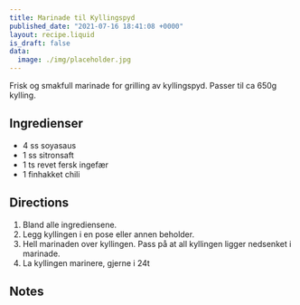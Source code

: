 ```yaml
---
title: Marinade til Kyllingspyd
published_date: "2021-07-16 18:41:08 +0000"
layout: recipe.liquid
is_draft: false
data:
  image: ./img/placeholder.jpg
---
```

Frisk og smakfull marinade for grilling av kyllingspyd. Passer til ca 650g kylling.

## Ingredienser

- 4 ss soyasaus
- 1 ss sitronsaft
- 1 ts revet fersk ingefær
- 1 finhakket chili

## Directions

1. Bland alle ingrediensene.
2. Legg kyllingen i en pose eller annen beholder.
3. Hell marinaden over kyllingen. Pass på at all kyllingen ligger nedsenket i marinade.
4. La kyllingen marinere, gjerne i 24t

## Notes